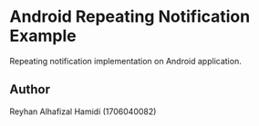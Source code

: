 # Android Repeating Notification Example

Repeating notification implementation on Android application.

## Author

Reyhan Alhafizal Hamidi (1706040082)